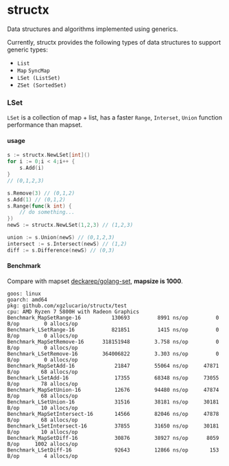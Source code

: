 # structx

Data structures and algorithms implemented using generics.

Currently, structx provides the following types of data structures to support generic types:

- `List`
- `Map`  `SyncMap`
- `LSet (ListSet)`
- `ZSet (SortedSet)`

### LSet

`LSet` is a collection of map + list, has a faster `Range`, `Interset`, `Union` function performance than mapset.

#### **usage**

```go
s := structx.NewLSet[int]()
for i := 0;i < 4;i++ {
    s.Add(i)
}
// (0,1,2,3)

s.Remove(3) // (0,1,2)
s.Add(1) // (0,1,2)
s.Range(func(k int) {
    // do something...
})
newS := structx.NewLSet(1,2,3) // (1,2,3)

union := s.Union(newS) // (0,1,2,3)
intersect := s.Intersect(newS) // (1,2)
diff := s.Difference(newS) // (0,3)
```

#### **Benchmark**

Compare with mapset [deckarep/golang-set](https://github.com/deckarep/golang-set), **mapsize is 1000**.

```
goos: linux
goarch: amd64
pkg: github.com/xgzlucario/structx/test
cpu: AMD Ryzen 7 5800H with Radeon Graphics  
Benchmark_MapSetRange-16          130693	     8991 ns/op	        0 B/op	      0 allocs/op
Benchmark_LSetRange-16            821851	     1415 ns/op	        0 B/op	      0 allocs/op
Benchmark_MapSetRemove-16      318151948	    3.758 ns/op	        0 B/op	      0 allocs/op
Benchmark_LSetRemove-16        364006822	    3.303 ns/op	        0 B/op	      0 allocs/op
Benchmark_MapSetAdd-16         	   21847	    55064 ns/op	    47871 B/op	     68 allocs/op
Benchmark_LSetAdd-16               17355	    68348 ns/op	    73055 B/op	     78 allocs/op
Benchmark_MapSetUnion-16           12676	    94480 ns/op	    47874 B/op	     68 allocs/op
Benchmark_LSetUnion-16             31516	    38181 ns/op	    30181 B/op	     10 allocs/op
Benchmark_MapSetIntersect-16       14566	    82046 ns/op	    47878 B/op	     68 allocs/op
Benchmark_LSetIntersect-16         37855	    31650 ns/op	    30181 B/op	     10 allocs/op
Benchmark_MapSetDiff-16            30876	    38927 ns/op	     8059 B/op	   1002 allocs/op
Benchmark_LSetDiff-16          	   92643	    12866 ns/op	      153 B/op	      4 allocs/op
```

